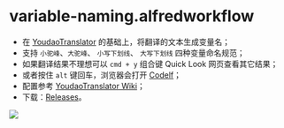 
# variable-naming.alfredworkflow


- 在 [YoudaoTranslator](https://github.com/wensonsmith/YoudaoTranslator) 的基础上，将翻译的文本生成变量名；
- 支持 `小驼峰`、`大驼峰`、 `小写下划线`、 `大写下划线` 四种变量命名规范；
- 如果翻译结果不理想可以 `cmd + y` 组合键 Quick Look 网页查看其它结果；
- 或者按住 `alt` 键回车，浏览器会打开 [Codelf](https://unbug.github.io/codelf/)；
- 配置参考 [YoudaoTranslator Wiki](https://github.com/wensonsmith/YoudaoTranslator/wiki)；
- 下载：[Releases](https://github.com/Coder-ZJQ/variable-naming.alfredworkflow/releases)。

![](./screenshots/usage.gif)
